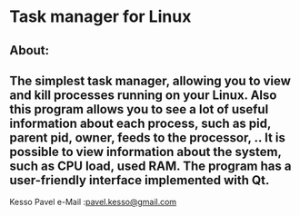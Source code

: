 # Task manager for Linux 
About:
---
The simplest task manager, allowing you to view and kill processes running on your Linux.
Also this program allows you to see a lot of useful information about each process, such as pid, parent pid, owner, feeds to the processor, ..
It is possible to view information about the system, such as CPU load, used RAM.
The program has a user-friendly interface implemented with Qt.
---
Kesso Pavel 
e-Mail :pavel.kesso@gmail.com
